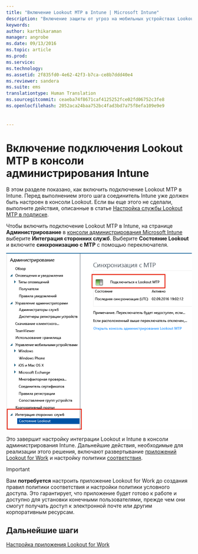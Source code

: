 ```yaml
---
title: "Включение Lookout MTP в Intune | Microsoft Intune"
description: "Включение защиты от угроз на мобильных устройствах Lookout MTP в консоли администрирования Intune"
keywords: 
author: karthikaraman
manager: angrobe
ms.date: 09/13/2016
ms.topic: article
ms.prod: 
ms.service: 
ms.technology: 
ms.assetid: 2f835fd0-4e62-42f3-b7ca-ce8b7ddd40e4
ms.reviewer: sandera
ms.suite: ems
translationtype: Human Translation
ms.sourcegitcommit: ceaeba74f8671caf4125252fce02fd06752c3fe8
ms.openlocfilehash: 2052aca24baa752bc4fad3bd7a75f8efa109e9e9


---
```


# Включение подключения Lookout MTP в консоли администрирования Intune
В этом разделе показано, как включить подключение Lookout MTP в Intune. Перед выполнением этого шага соединитель Intune уже должен быть настроен в консоли Lookout.  Если вы еще этого не сделали, выполните действия, описанные в статье [Настройка службы Lookout MTP в подписке](set-up-your-subscription-with-lookout-mtp.md).

Чтобы включить подключение Lookout MTP в Intune, на странице **Администрирование** в [консоли администрирования Microsoft Intune](https://manage.microsoft.com) выберите **Интеграция сторонних служб**. Выберите **Состояние Lookout** и включите **синхронизацию с MTP** с помощью переключателя.

![снимок экрана страницы синхронизации с Lookout с выделенной кнопкой переключателя](../media/mtp/lookout-intune-synchronization.png)

Это завершит настройку интеграции Lookout и Intune в консоли администрирования Intune.  Дальнейшие действия, необходимые для реализации этого решения, включают развертывание [приложений Lookout for Work](configure-and-deploy-lookout-for-work-apps.md) и настройку политики [соответствия](enable-device-threat-protection-rule-in-compliance-policy.md).

>[!IMPORTANT]
> Вам **потребуется** настроить приложение Lookout for Work до создания правил политики соответствия и настройки политики условного доступа. Это гарантирует, что приложение будет готово к работе и доступно для установки конечными пользователями, прежде чем они смогут получать доступ к электронной почте или другим корпоративным ресурсам.
## Дальнейшие шаги
[Настройка приложения Lookout for Work ](configure-and-deploy-lookout-for-work-apps.md)



<!--HONumber=Sep16_HO4-->


